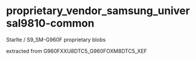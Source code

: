 # proprietary_vendor_samsung_universal9810-common
Starlte / S9_SM-G960F  proprietary blobs

extracted from G960FXXU8DTC5_G960FOXM8DTC5_XEF
